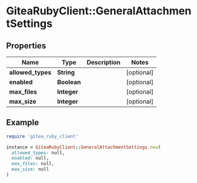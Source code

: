 # GiteaRubyClient::GeneralAttachmentSettings

## Properties

| Name | Type | Description | Notes |
| ---- | ---- | ----------- | ----- |
| **allowed_types** | **String** |  | [optional] |
| **enabled** | **Boolean** |  | [optional] |
| **max_files** | **Integer** |  | [optional] |
| **max_size** | **Integer** |  | [optional] |

## Example

```ruby
require 'gitea_ruby_client'

instance = GiteaRubyClient::GeneralAttachmentSettings.new(
  allowed_types: null,
  enabled: null,
  max_files: null,
  max_size: null
)
```

